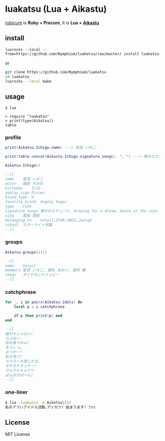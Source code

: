 # luakatsu (Lua + Aikastu)
[rubicure](https://github.com/sue445/rubicure) is **Ruby + Precure**, it is **Lua + [Aikastu](http://aikatsu.wikia.com/wiki/Aikatsu_Wiki)**

## install
`luarocks --local --from=https://github.com/Nymphium/luakatsu/raw/master/ install luakatsu`

or

```sh
git clone https://github.com/Nymphium/luakatsu
cd luakatsu
luarocks --local make
```


## usage
```
$ lua

> require "luakatsu"
> print(type(Aikatsu))
table
```

### profile

```lua
print(Aikatsu.Ichigo.name) ---> 星宮 いちご

print(table.concat(Aikastu.Ichigo.signature_songs), ", ") ---> 輝きのエチュード, Growing for a dream, Dance in the rain

Aikatsu.Ichigo()

--[[
name	星宮 いちご
actor	諸星 すみれ
birtyday	3/15
zodiac_sign	Picces
blood_type	O
favorite_brand	Angely Sugar
type	Cute
signature_songs	輝きのエチュード, Growing for a dream, Dance in the rain
sing	霧島 若歌
belonging_to	Soleil,STAR☆ANIS,2wingS
school	スターライト学園
--]]

```

### groups
```lua
Aikatsu.groups[1]()

--[[
name	Soleil
members	星宮 いちご, 霧矢 あおい, 紫吹 蘭
songs	ダイヤモンドハッピー
--]]
```

### catchphrase
```lua
for _, i in pairs(Aikatsu.idols) do
	local p = i.catchphrase

	if p then print(p) end
end

--[[
穏やかじゃない!
らぶゆ〜♡
血を吸うわよ!
まぶしっ…
おつかー!
私を見て!
ラララーな感じだな｡
オケオケオッケー!
クルクルキャワワ
ぱんぱかぱーん!
--]]
```


### one-liner
```sh
$ lua -luakatsu -e Aikatsu\(\)
私のアツいアイドル活動､アイカツ! 始まります! ﾌﾌｯﾋ
```


## License
MIT License

